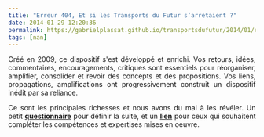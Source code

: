 ```yaml
---
title: "Erreur 404, Et si les Transports du Futur s’arrêtaient ?"
date: 2014-01-29 12:20:36
permalink: https://gabrielplassat.github.io/transportsdufutur/2014/01/erreur-404-et-si-les-transports-du-futur-sarretaient.html
tags: [nan]
---
```


<p style="text-align: justify">Créé en 2009, ce dispositif s'est développé et enrichi. Vos retours, idées, commentaires, encouragements, critiques sont essentiels pour réorganiser, amplifier, consolider et revoir des concepts et des propositions. Vos liens, propagations, amplifications ont progressivement construit un dispositif inédit par sa reliance. </p> <p style="text-align: justify">Ce sont les principales richesses et nous avons du mal à les révéler. Un petit <a href="http://981936.polldaddy.com/s/les-transports-du-futur-error-404" target="_blank"><strong>questionnaire</strong></a> pour définir la suite, et un <a href="http://www.linkedin.com/in/plassat" target="_blank"><strong>lien</strong></a> pour ceux qui souhaitent compléter les compétences et expertises mises en oeuvre.</p> <p> </p>
